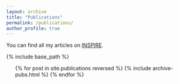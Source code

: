 ```yaml
---
layout: archive
title: "Publications"
permalink: /publications/
author_profile: true
---
```


You can find all my articles on <a href="https://inspirehep.net/authors/1621061?ui-citation-summary=true">INSPIRE</a>.

{% include base_path %}

<ol>
{% for post in site.publications reversed %}
 {% include archive-pubs.html %}
{% endfor %}
</ol>
